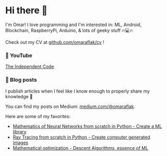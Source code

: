# Hi there 👋

I'm Omar! I love programming and I'm interested in: ML, Android, Blockchain, RaspberryPi, Arduino, & lots of geeky stuff 🔥💻🔥

Check out my CV at [github.com/omaraflak/cv](https://github.com/OmarAflak/CV/blob/master/cv.pdf) !

### 🎥 YouTube

[The Independent Code](https://www.youtube.com/channel/UC1OLIHvAKBQy3o5LcbbxUSg)

### 📕 Blog posts

I publish articles when I feel like I know enough to properly share my knowledge 📖

You can find my posts on Medium: [medium.com/@omaraflak](https://medium.com/@omaraflak).

Here are some of my favorites:

* [Mathematics of Neural Networks from scratch in Python - Create a ML library](https://towardsdatascience.com/math-neural-network-from-scratch-in-python-d6da9f29ce65?source=friends_link&sk=2776d172d7666cc74c6b0ed292a91b0b)
* [Ray Tracing from scratch in Python - Create computer generated images](https://medium.com/swlh/ray-tracing-from-scratch-in-python-41670e6a96f9?source=friends_link&sk=4edf81600f5c0941aa58907bbfb2151d)
* [Mathematical optimization - Descent Algorithms, essence of ML](https://towardsdatascience.com/optimization-descent-algorithms-bf595f069788?source=friends_link&sk=38fb43899a52495b0ca6560c02764712)
